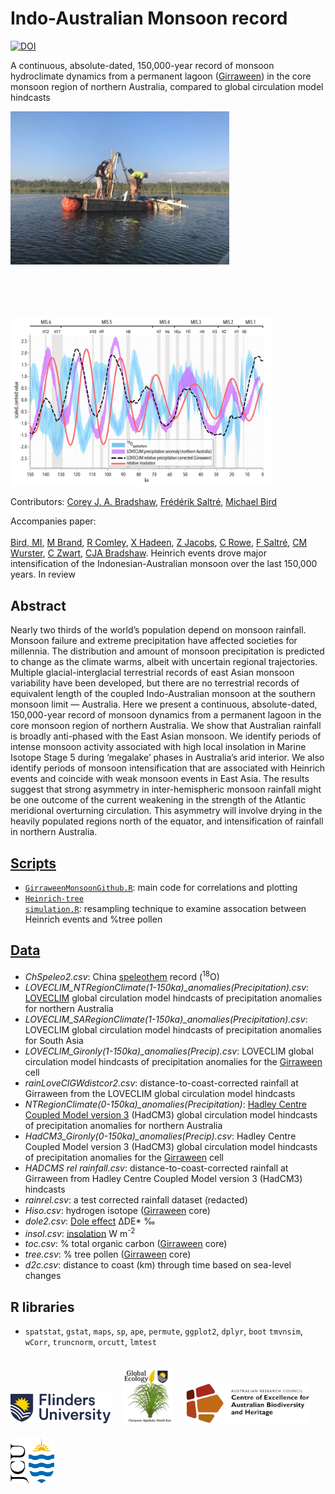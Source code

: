 # Indo-Australian Monsoon record
<a href="https://doi.org/10.5281/zenodo.10791249"><img src="https://zenodo.org/badge/DOI/10.5281/zenodo.10791249.svg" alt="DOI"></a>

A continuous, absolute-dated, 150,000-year record of monsoon hydroclimate dynamics from a permanent lagoon (<a href="https://doi.org/10.1017/qua.2020.50">Girraween</a>) in the core monsoon region of northern Australia, compared to global circulation model hindcasts
<p><a href="https://www.arc.gov.au/news-publications/media/research-highlights/getting-bottom-girraween-lagoon"><img align="bottom-left" src="www/GirraweenCoring.jpg" alt="coring on Girraween Lagoon" width="350" style="margin-bottom: 20px"></a> &nbsp; &nbsp; &nbsp; &nbsp; <img align="bottom-right" src="www/LOVECLIMspelprcpLprcpGcorL.jpg" alt="example time series" width="420" style="margin-top: 60px"></p>

Contributors: <a href="https://globalecologyflinders.com/people/#CJAB">Corey J. A. Bradshaw</a>, <a href="https://globalecologyflinders.com/people/#FS">Frédérik Saltré</a>, <a href="https://research.jcu.edu.au/portfolio/michael.bird">Michael Bird</a>

Accompanies paper:<br>
<br>
<a href="https://research.jcu.edu.au/portfolio/michael.bird">Bird, MI</a>, <a href="https://www.linkedin.com/in/michael-brand-a068021aa">M Brand</a>, <a href="https://www.researchgate.net/profile/Rainy-Comley">R Comley</a>, <a href="https://www.researchgate.net/profile/Xennephone-Hadeen-2">X Hadeen</a>, <a href="https://scholars.uow.edu.au/zenobia-jacobs">Z Jacobs</a>, <a href="https://research.jcu.edu.au/portfolio/cassandra.rowe/">C Rowe</a>, <a href="https://www.flinders.edu.au/people/frederik.saltre">F Saltré</a>, <a href="https://research.jcu.edu.au/portfolio/christopher.wurster/">CM Wurster</a>, <a href="https://www.researchgate.net/profile/Costijn-Zwart">C Zwart</a>, <a href="https://www.flinders.edu.au/people/core.bradshaw">CJA Bradshaw</a>. Heinrich events drove major intensification of the Indonesian-Australian monsoon over the last 150,000 years. In review

## Abstract
Nearly two thirds of the world’s population depend on monsoon rainfall. Monsoon failure and extreme precipitation have affected societies for millennia. The distribution and amount of monsoon precipitation is predicted to change as the climate warms, albeit with uncertain regional trajectories. Multiple glacial-interglacial terrestrial records of east Asian monsoon variability have been developed, but there are no terrestrial records of equivalent length of the coupled Indo-Australian monsoon at the southern monsoon limit — Australia. Here we present a continuous, absolute-dated, 150,000-year record of monsoon dynamics from a permanent lagoon in the core monsoon region of northern Australia. We show that Australian rainfall is broadly anti-phased with the East Asian monsoon. We identify periods of intense monsoon activity associated with high local insolation in Marine Isotope Stage 5 during ‘megalake’ phases in Australia’s arid interior. We also identify periods of monsoon intensification that are associated with Heinrich events and coincide with weak monsoon events in East Asia. The results suggest that strong asymmetry in inter-hemispheric monsoon rainfall might be one outcome of the current weakening in the strength of the Atlantic meridional overturning circulation. This asymmetry will involve drying in the heavily populated regions north of the equator, and intensification of rainfall in northern Australia.

## <a href="https://github.com/cjabradshaw/IndoAustralianMoonsoon/tree/main/scripts">Scripts</a>
- <a href="https://github.com/cjabradshaw/IndoAustralianMoonsoon/blob/main/scripts/GirraweenMonsoonGithub.R"><code>GirraweenMonsoonGithub.R</code></a>: main code for correlations and plotting
- <a href="https://github.com/cjabradshaw/IndoAustralianMonsoon/blob/main/scripts/Heinrich-tree%20simulation.R"><code>Heinrich-tree simulation.R</code></a>: resampling technique to examine assocation between Heinrich events and %tree pollen

## <a href="https://github.com/cjabradshaw/IndoAustralianMoonsoon/tree/main/data">Data</a>
- <em>ChSpeleo2.csv</em>: China <a href="https://doi.org/10.1029/2011GL050202">speleothem</a> record (<sup>18</sup>O)
- <em>LOVECLIM_NTRegionClimate(1-150ka)_anomalies(Precipitation).csv</em>: <a href="https://gmd.copernicus.org/articles/3/603/2010/">LOVECLIM</a> global circulation model hindcasts of precipitation anomalies for northern Australia
- <em>LOVECLIM_SARegionClimate(1-150ka)_anomalies(Precipitation).csv</em>: LOVECLIM global circulation model hindcasts of precipitation anomalies for South Asia
- <em>LOVECLIM_Gironly(1-150ka)_anomalies(Precip).csv</em>: LOVECLIM global circulation model hindcasts of precipitation anomalies for the <a href="https://doi.org/10.1017/qua.2020.50">Girraween</a> cell
- <em>rainLoveClGWdistcor2.csv</em>: distance-to-coast-corrected rainfall at Girraween from the LOVECLIM global circulation model hindcasts
- <em>NTRegionClimate(0-150ka)_anomalies(Precipitation)</em>: <a href="https://www.metoffice.gov.uk/research/approach/modelling-systems/unified-model/climate-models/hadcm3">Hadley Centre Coupled Model version 3</a> (HadCM3) global circulation model hindcasts of precipitation anomalies for northern Australia
- <em>HadCM3_Gironly(0-150ka)_anomalies(Precip).csv</em>: Hadley Centre Coupled Model version 3 (HadCM3) global circulation model hindcasts of precipitation anomalies for the <a href="https://doi.org/10.1017/qua.2020.50">Girraween</a> cell
- <em>HADCMS rel rainfall.csv</em>: distance-to-coast-corrected rainfall at Girraween from Hadley Centre Coupled Model version 3 (HadCM3) hindcasts
- <em>rainrel.csv</em>: a test corrected rainfall dataset (redacted)
- <em>Hiso.csv</em>: hydrogen isotope (<a href="https://doi.org/10.1017/qua.2020.50">Girraween</a> core)
- <em>dole2.csv</em>: <a href="https://link.springer.com/referenceworkentry/10.1007/978-1-4020-4411-3_71">Dole effect</a> ΔDE* ‰
- <em>insol.csv</em>: <a href="https://www.sciencedirect.com/topics/earth-and-planetary-sciences/insolation">insolation</a> W m<sup>-2</sup>
- <em>toc.csv</em>: % total organic carbon (<a href="https://doi.org/10.1017/qua.2020.50">Girraween</a> core)
- <em>tree.csv</em>: % tree pollen (<a href="https://doi.org/10.1017/qua.2020.50">Girraween</a> core)
- <em>d2c.csv</em>: distance to coast (km) through time based on sea-level changes

## R libraries
- <code>spatstat</code>, <code>gstat</code>, <code>maps</code>, <code>sp</code>, <code>ape</code>, <code>permute</code>, <code>ggplot2</code>, <code>dplyr</code>, <code>boot</code>
<code>tmvnsim</code>, <code>wCorr</code>, <code>truncnorm</code>, <code>orcutt</code>, <code>lmtest</code>

<p><a href="https://www.flinders.edu.au"><img align="bottom-left" src="www/Flinders_University_Logo_Horizontal_RGB_Master.png" alt="Flinders University logo" width="160" style="margin-top: 20px"></a>  &nbsp; &nbsp;
<a href="https://globalecologyflinders.com"><img align="bottom-left" src="www/GEL Logo Kaurna New Transp.png" alt="GEL logo" width="80" style="margin-top: 20px"></a>  &nbsp; &nbsp;
 <a href="https://EpicAustralia.org.au"><img align="bottom-left" src="www/CabahFCL.jpg" alt="CABAH logo" width="200" style="margin-top: 20px"></a>  &nbsp; &nbsp; <a href="https://www.jcu.edu.au"><img align="bottom-left" src="www/jculogo.png" alt="JCU logo" width="70" style="margin-top: 20px"></a></a></p>

